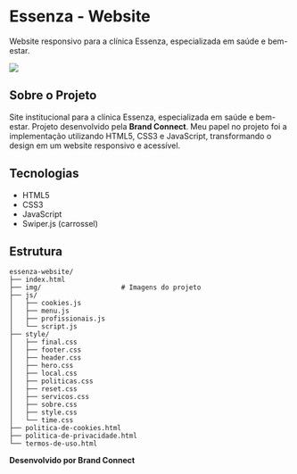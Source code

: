# Essenza - Website

Website responsivo para a clínica Essenza, especializada em saúde e bem-estar.

![](https://github.com/edsondiasjunior/essenza/blob/main/img/mockup_essenza.png)

## Sobre o Projeto

Site institucional para a clínica Essenza, especializada em saúde e bem-estar. Projeto desenvolvido pela **Brand Connect**. Meu papel no projeto foi a implementação utilizando HTML5, CSS3 e JavaScript, transformando o design em um website responsivo e acessível.

## Tecnologias

- HTML5
- CSS3
- JavaScript
- Swiper.js (carrossel)

## Estrutura

```
essenza-website/
├── index.html
├── img/                    # Imagens do projeto
├── js/
│   ├── cookies.js
│   ├── menu.js
│   ├── profissionais.js
│   └── script.js
├── style/
│   ├── final.css
│   ├── footer.css
│   ├── header.css
│   ├── hero.css
│   ├── local.css
│   ├── politicas.css
│   ├── reset.css
│   ├── servicos.css
│   ├── sobre.css
│   ├── style.css
│   └── time.css
├── politica-de-cookies.html
├── politica-de-privacidade.html
└── termos-de-uso.html
```

**Desenvolvido por Brand Connect**
